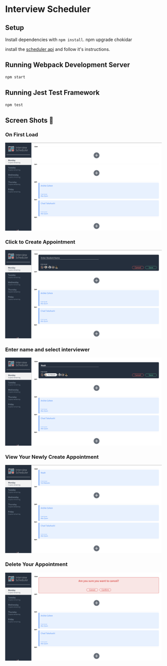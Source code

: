 # Interview Scheduler

## Setup

Install dependencies with `npm install`.
npm upgrade chokidar

install the [scheduler api](https://github.com/noahvandenberg/scheduler-api) and follow it's instructions.


## Running Webpack Development Server

```sh
npm start
```

## Running Jest Test Framework

```sh
npm test
```

## Screen Shots 📸
### On First Load
![On First Load](./documentation/Interview-5.png)
### Click to Create Appointment
![Click to Create Appointment](documentation/Interview-4.png)
### Enter name and select interviewer
![Enter Name and Select Interviewer](documentation/Interview-3.png)
### View Your Newly Create Appointment
![View Your Newly Create Appointment](documentation/Interview-2.png)
### Delete Your Appointment
![Delete Your Appointment](documentation/Interview-1.png)
